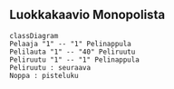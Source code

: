 ## Luokkakaavio Monopolista

```mermaid
classDiagram
Pelaaja "1" -- "1" Pelinappula
Pelilauta "1" -- "40" Peliruutu
Peliruutu "1" -- "1" Pelinappula
Peliruutu : seuraava
Noppa : pisteluku
